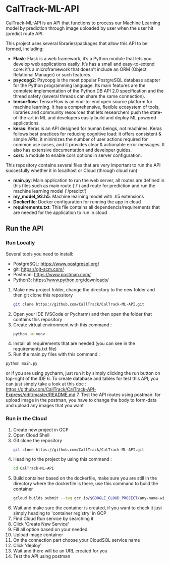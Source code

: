 # CalTrack-ML-API

CalTrack-ML-API is an API that functions to process our Machine Learning model by prediction through image uploaded by user when the user hit /predict route API.

This project uses several libraries/packages that allow this API to be formed, including:
- **Flask**: Flask is a web framework, it’s a Python module that lets you develop web applications easily. It’s has a small and easy-to-extend core: it’s a microframework that doesn’t include an ORM (Object Relational Manager) or such features.
- **psycopg2**: Psycopg is the most popular PostgreSQL database adapter for the Python programming language. Its main features are the complete implementation of the Python DB API 2.0 specification and the thread safety (several threads can share the same connection).
- **tensorflow**: TensorFlow is an end-to-end open source platform for machine learning. It has a comprehensive, flexible ecosystem of tools, libraries and community resources that lets researchers push the state-of-the-art in ML and developers easily build and deploy ML powered applications.
- **keras**: Keras is an API designed for human beings, not machines. Keras follows best practices for reducing cognitive load: it offers consistent & simple APIs, it minimizes the number of user actions required for common use cases, and it provides clear & actionable error messages. It also has extensive documentation and developer guides.
- **cors**: a module to enable cors options in server configuration.

This repository contains several files that are very important to run the API succesfully whether it in localhost or Cloud (through cloud run)
- **main.py**: Main application to run the web server, all routes are defined in this files such as main route ('/') and route for prediction and run the machine learning model ('/predict')
- **my_model_92.h5**: Machine learning model with .h5 extensions
- **Dockerfile**: Docker configuration for running the app in cloud
- **requirements.txt**: This file contains all dependencis/requirements that are needed for the application to run in cloud

## Run the API
### Run Locally
Several tools you need to install:
- PostgreSQL: https://www.postgresql.org/
- git: https://git-scm.com/
- Postman: https://www.postman.com/
- Python3: https://www.python.org/downloads/

1. Make new project folder, change the directory to the new folder and then git clone this repository
   ```bash
   git clone https://github.com/CallTrack/CalTrack-ML-API.git
   ```
2. Open your IDE (VSCode or Pycharm) and then open the folder that contains this repository
3. Create virtual environment with this command :
   ```bash
   python -m venv
   ```
4. Install all requirements that are needed (you can see in the requirements.txt file)
5. Run the main.py files with this command :
  ```bash
  python main.py
  ```
  or if you are using pycharm, just run it by simply clicking the run button on top-right of the IDE
6. To create database and tables for test this API, you can just simply take a look at this doc : https://github.com/CallTrack/CalTrack-API-Express/edit/master/README.md
7. Test the API routes using postman. for upload image in the postman, you have to change the body to form-data and upload any images that you want

### Run in the Cloud
1. Create new project in GCP
2. Open Cloud Shell
3. Git clone the repository
   ```bash
   git clone https://github.com/CallTrack/CalTrack-ML-API.git
   ```
4. Heading to the project by using this command :
   ```bash
   cd CalTrack-ML-API
   ```
5. Build container based on the dockerfile, make sure you are still in the directory where the dockerfile is there, use this command to build the container
   ```bash
   gcloud builds submit --tag gcr.io/$GOOGLE_CLOUD_PROJECT/any-name-with-lowercase
   ```
6. Wait and make sure the container is created, if you want to check it just simply heading to 'container registry' in GCP
7. Find Cloud Run service by searching it
8. Click 'Create New Service'
9. Fill all option based on your needed
10. Upload image container
11. On the connection part choose your CloudSQL service name
12. Click 'deploy'
13. Wait and there will be an URL created for you
14. Test the API using postman
